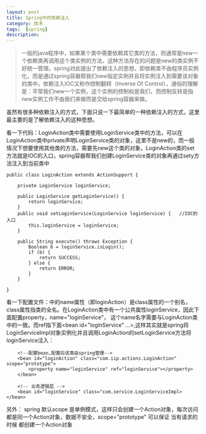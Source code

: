 ```yaml
---
layout: post
title: Spring中的依赖注入
category: 技术
tags:  [spring]
description: 
---
```


>一般的java程序中，如果某个类中需要依赖其它类的方法，则通常是new一个依赖类再调用这个类实例的方法，这种方法存在的问题是new的类实例不好统一管理。spring对此提出了依赖注入的思想，即依赖类不由程序员实例化，而是通过spring容器帮我们new指定实例并且将实例注入到需要该对象的类中。依赖注入IOC又称作控制翻转（Inverse Of Control），通俗的理解是：平常我们new一个实例，这个实例的控制权是我们，而控制反转是指new实例工作不由我们来做而是交给spring容器来做。

虽然有很多种依赖注入的方式，下面只说一下最简单的一种依赖注入的方式，这里最主要的是了解依赖注入的这种思想。

看一下代码：LoginAction类中需要使用LoginService类中的方法，可以在LoginAction类中private声明LoginService类的对象，这里不是new的，而一般情况下想要使用其他类的方法，需要先new这个类的对象，LoginAction类的set方法就是IOC的入口，spring容器帮我们创建LoginService类的对象再通过sety方法注入到当前类中

	public class LoginAction extends ActionSupport {
		
		private LoginService loginService;
	
		public LoginService getLoginService() {
			return loginService;
		}
		public void setLoginService(LoginService loginService) {   //IOC的入口
			this.loginService = loginService;
		}

		public String execute() throws Exception {
			Boolean b = loginService.isLogin();
			if (b) {
				return SUCCESS;
			} else {
				return ERROR;
			}
		}
		
	}

看一下配置文件：<bean>中的name属性（即loginAction）是class属性的一个别名，class属性指类的全名。在LoginAction类中有一个公共属性loginService，因此下面配置property，name="loginService"， 这个name名字需要与LoginAction类中的一致。而ref指下面<bean id="loginService" ...>,这样其实就是spring将LoginServiceImpl对象实例化并且调用LoginAction的setLoginService方法将loginService注入：

		<!--配置bean,配置后该类由spring管理-->
		<bean id="loginAction" class="com.iip.actions.LoginAction" scope="prototype">  
			<property name="loginService" ref="loginService"></property>  
		</bean>

		<!-- 业务逻辑层 -->    
		<bean id="loginService" class="com.service.LoginServiceImpl></bean>	


另外：
spring 默认scope 是单例模式，这样只会创建一个Action对象，每次访问都是同一个Action对象，数据不安全，scope="prototype" 可以保证 当有请求的时候 都创建一个Action对象